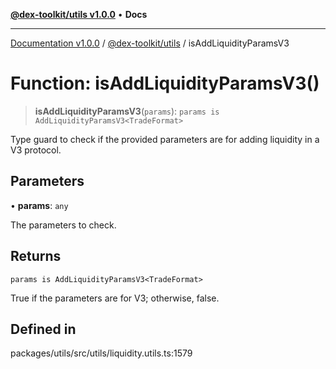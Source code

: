 [**@dex-toolkit/utils v1.0.0**](../README.md) • **Docs**

***

[Documentation v1.0.0](../../../packages.md) / [@dex-toolkit/utils](../README.md) / isAddLiquidityParamsV3

# Function: isAddLiquidityParamsV3()

> **isAddLiquidityParamsV3**(`params`): `params is AddLiquidityParamsV3<TradeFormat>`

Type guard to check if the provided parameters are for adding liquidity in a V3 protocol.

## Parameters

• **params**: `any`

The parameters to check.

## Returns

`params is AddLiquidityParamsV3<TradeFormat>`

True if the parameters are for V3; otherwise, false.

## Defined in

packages/utils/src/utils/liquidity.utils.ts:1579
